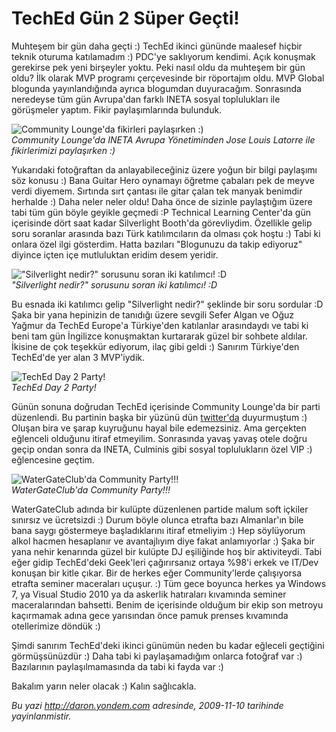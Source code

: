 # TechEd Gün 2 Süper Geçti!
Muhteşem bir gün daha geçti :) TechEd ikinci gününde maalesef hiçbir
teknik oturuma katılamadım :) PDC'ye saklıyorum kendimi. Açık konuşmak
gerekirse pek yeni birşeyler yoktu. Peki nasıl oldu da muhteşem bir gün
oldu? İlk olarak MVP programı çerçevesinde bir röportajım oldu. MVP
Global blogunda yayınlandığında ayrıca blogumdan duyuracağım. Sonrasında
neredeyse tüm gün Avrupa'dan farklı INETA sosyal toplulukları ile
görüşmeler yaptım. Fikir paylaşımlarında bulunduk.

![Community Lounge'da fikirleri paylaşırken
:)](media/TechEd_Gun_2_Super_Gecti/10112009_1.jpg)\
*Community Lounge'da INETA Avrupa Yönetiminden Jose Louis Latorre ile
fikirlerimizi paylaşırken :)*

Yukarıdaki fotoğraftan da anlayabileceğiniz üzere yoğun bir bilgi
paylaşımı söz konusu :) Bana Guitar Hero oynamayı öğretme çabaları pek
de meyve verdi diyemem. Sırtında sırt çantası ile gitar çalan tek manyak
benimdir herhalde :) Daha neler neler oldu! Daha önce de sizinle
paylaştığım üzere tabi tüm gün böyle geyikle geçmedi :P Technical
Learning Center'da gün içerisinde dört saat kadar Silverlight Booth'da
görevliydim. Özellikle gelip soru soranlar arasında bazı Türk
katılımcıların da olması çok hoştu :) Tabi ki onlara özel ilgi
gösterdim. Hatta bazıları "Blogunuzu da takip ediyoruz" diyince içten
içe mutluluktan eridim desem yeridir.

!["Silverlight nedir?" sorusunu soran iki katılımcı!
:D](media/TechEd_Gun_2_Super_Gecti/10112009_2.jpg)\
*"Silverlight nedir?" sorusunu soran iki katılımcı! :D*

Bu esnada iki katılımcı gelip "Silverlight nedir?" şeklinde bir soru
sordular :D Şaka bir yana hepinizin de tanıdığı üzere sevgili Sefer
Algan ve Oğuz Yağmur da TechEd Europe'a Türkiye'den katılanlar
arasındaydı ve tabi ki beni tam gün İngilizce konuşmaktan kurtararak
güzel bir sohbete aldılar. İkisine de çok teşekkür ediyorum, ilaç gibi
geldi :) Sanırım Türkiye'den TechEd'de yer alan 3 MVP'iydik.

![TechEd Day 2
Party!](media/TechEd_Gun_2_Super_Gecti/10112009_3.jpg)\
*TechEd Day 2 Party!*

Günün sonuna doğrudan TechEd içerisinde Community Lounge'da bir parti
düzenlendi. Bu partinin başka bir yüzünü dün
[twitter'da](http://twitpic.com/p0ior) duyurmuştum :) Oluşan bira ve
şarap kuyruğunu hayal bile edemezsiniz. Ama gerçekten eğlenceli olduğunu
itiraf etmeyilim. Sonrasında yavaş yavaş otele doğru geçip ondan sonra
da INETA, Culminis gibi sosyal toplulukların özel VIP :) eğlencesine
geçtim.

![WaterGateClub'da Community
Party!!!](media/TechEd_Gun_2_Super_Gecti/10112009_4.jpg)\
*WaterGateClub'da Community Party!!!*

WaterGateClub adında bir kulüpte düzenlenen partide malum soft içkiler
sınırsız ve ücretsizdi :) Durum böyle olunca etrafta bazı Almanlar'ın
bile bana saygı göstermeye başladıklarını itiraf etmeliyim :) Hep
söylüyorum alkol hacmen hesaplanır ve avantajlıyım diye fakat
anlamıyorlar :) Şaka bir yana nehir kenarında güzel bir kulüpte DJ
eşiliğinde hoş bir aktiviteydi. Tabi eğer gidip TechEd'deki Geek'leri
çağırırsanız ortaya %98'i erkek ve IT/Dev konuşan bir kitle çıkar. Bir
de herkes eğer Community'lerde çalışıyorsa etrafta seminer maceraları
uçuşur. :) Tüm gece boyunca herkes ya Windows 7, ya Visual Studio 2010
ya da askerlik hatıraları kıvamında seminer maceralarından bahsetti.
Benim de içerisinde olduğum bir ekip son metroyu kaçırmamak adına gece
yarısından önce pamuk prenses kıvamında otellerimize döndük :)

Şimdi sanırım TechEd'deki ikinci günümün neden bu kadar eğleceli
geçtiğini görmüşsünüzdür :) Daha tabi ki paylaşamadığım onlarca fotoğraf
var <span>:) Bazılarının paylaşılmamasında da tabi ki fayda var
:)</span>

Bakalım yarın neler olacak :) Kalın sağlıcakla.



*Bu yazi http://daron.yondem.com adresinde, 2009-11-10 tarihinde yayinlanmistir.*
